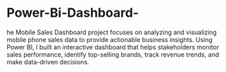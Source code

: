 # Power-Bi-Dashboard-
he Mobile Sales Dashboard project focuses on analyzing and visualizing mobile phone sales data to provide actionable business insights. Using Power BI, I built an interactive dashboard that helps stakeholders monitor sales performance, identify top-selling brands, track revenue trends, and make data-driven decisions.
